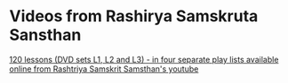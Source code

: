 # Videos from Rashirya Samskruta Sansthan


[120 lessons (DVD sets L1, L2 and L3) - in four separate play lists available online from Rashtriya Samskrit Samsthan's youtube](https://www.youtube.com/channel/UCNRBEtL5Xd3AuVqYuI32hmg/playlists)